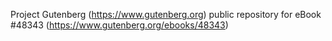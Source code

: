 Project Gutenberg (https://www.gutenberg.org) public repository for eBook #48343 (https://www.gutenberg.org/ebooks/48343)
